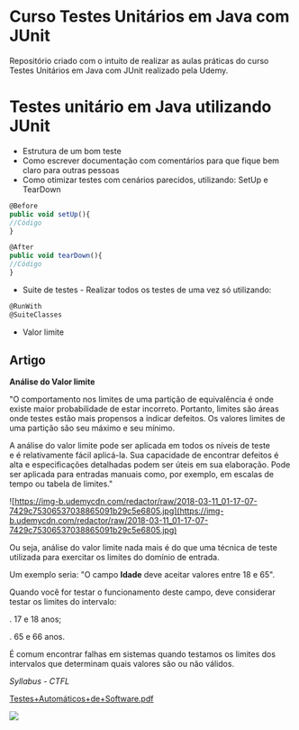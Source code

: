 # Curso Testes Unitários em Java com JUnit

Repositório criado com o intuito de realizar as aulas práticas do curso Testes Unitários em Java com JUnit realizado pela Udemy. 

# Testes unitário em Java utilizando JUnit

- Estrutura de um bom teste
- Como escrever documentação com comentários para que fique bem claro para outras pessoas
- Como otimizar testes com cenários parecidos, utilizando: SetUp e TearDown

```jsx
@Before
public void setUp(){
//Código
}

@After
public void tearDown(){
//Código
}
```

- Suite de testes - Realizar todos os testes de uma vez só utilizando:

```jsx
@RunWith
@SuiteClasses
```

- Valor limite

## **Artigo**

**Análise do Valor limite**

"O comportamento nos limites de uma partição de equivalência é onde existe maior probabilidade de estar incorreto. Portanto, limites são áreas onde testes estão mais propensos a indicar defeitos. Os valores limites de uma partição são seu máximo e seu mínimo.

A análise do valor limite pode ser aplicada em todos os níveis de teste e é relativamente fácil aplicá-la. Sua capacidade de encontrar defeitos é alta e especificações detalhadas podem ser úteis em sua elaboração. Pode ser aplicada para entradas manuais como, por exemplo, em escalas de tempo ou tabela de limites."

![https://img-b.udemycdn.com/redactor/raw/2018-03-11_01-17-07-7429c75306537038865091b29c5e6805.jpg](https://img-b.udemycdn.com/redactor/raw/2018-03-11_01-17-07-7429c75306537038865091b29c5e6805.jpg)

Ou seja, análise do valor limite nada mais é do que uma técnica de teste utilizada para exercitar os limites do domínio de entrada.

Um exemplo seria: "O campo **Idade** deve aceitar valores entre 18 e 65".

Quando você for testar o funcionamento deste campo, deve considerar testar os limites do intervalo:

. 17 e 18 anos;

. 65 e 66 anos.

É comum encontrar falhas em sistemas quando testamos os limites dos intervalos que determinam quais valores são ou não válidos.

*Syllabus - CTFL*

[Testes+Automáticos+de+Software.pdf](Testes%20unita%CC%81rio%20em%20Java%20utilizando%20JUnit%20fa57fe63277e48fa9787b87ad96d2294/TestesAutomticosdeSoftware.pdf)

 <a href="https://www.linkedin.com/in/j%C3%A9ssica-nicodemos-de-melo/" target="_blank"><img src="https://img.shields.io/badge/-LinkedIn-%230077B5?style=for-the-badge&logo=linkedin&logoColor=white" target="_blank"></a>   
